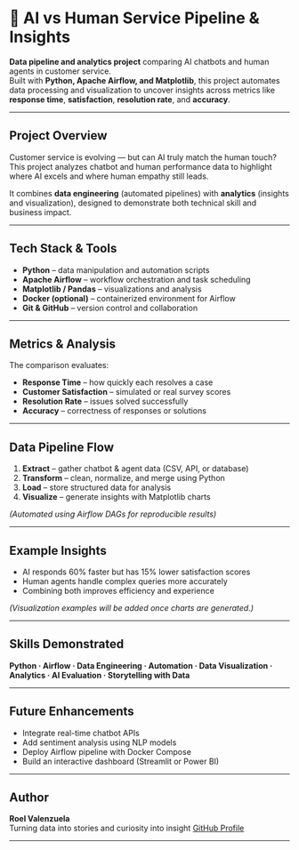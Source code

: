 # 🤖 AI vs Human Service Pipeline & Insights

**Data pipeline and analytics project** comparing AI chatbots and human agents in customer service.  
Built with **Python, Apache Airflow, and Matplotlib**, this project automates data processing and visualization to uncover insights across metrics like **response time**, **satisfaction**, **resolution rate**, and **accuracy**.

---

## Project Overview
Customer service is evolving — but can AI truly match the human touch?  
This project analyzes chatbot and human performance data to highlight where AI excels and where human empathy still leads.

It combines **data engineering** (automated pipelines) with **analytics** (insights and visualization), designed to demonstrate both technical skill and business impact.

---

## Tech Stack & Tools
- **Python** – data manipulation and automation scripts  
- **Apache Airflow** – workflow orchestration and task scheduling  
- **Matplotlib / Pandas** – visualizations and analysis  
- **Docker (optional)** – containerized environment for Airflow  
- **Git & GitHub** – version control and collaboration  

---

## Metrics & Analysis
The comparison evaluates:
- **Response Time** – how quickly each resolves a case  
- **Customer Satisfaction** – simulated or real survey scores  
- **Resolution Rate** – issues solved successfully  
- **Accuracy** – correctness of responses or solutions  

---

## Data Pipeline Flow
1. **Extract** – gather chatbot & agent data (CSV, API, or database)  
2. **Transform** – clean, normalize, and merge using Python  
3. **Load** – store structured data for analysis  
4. **Visualize** – generate insights with Matplotlib charts  

*(Automated using Airflow DAGs for reproducible results)*

---

## Example Insights
- AI responds 60% faster but has 15% lower satisfaction scores  
- Human agents handle complex queries more accurately  
- Combining both improves efficiency and experience  

*(Visualization examples will be added once charts are generated.)*

---

## Skills Demonstrated
**Python · Airflow · Data Engineering · Automation · Data Visualization · Analytics · AI Evaluation · Storytelling with Data**

---

## Future Enhancements
- Integrate real-time chatbot APIs  
- Add sentiment analysis using NLP models  
- Deploy Airflow pipeline with Docker Compose  
- Build an interactive dashboard (Streamlit or Power BI)

---

## Author
**Roel Valenzuela**  
Turning data into stories and curiosity into insight
[GitHub Profile](https://github.com/roelvalenzuela)

---
